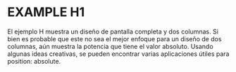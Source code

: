 # EXAMPLE H1

El ejemplo H muestra un diseño de pantalla completa y dos columnas. Si bien es probable que este no sea el mejor enfoque para un diseño de dos columnas, aún muestra la potencia que tiene el valor absoluto. Usando algunas ideas creativas, se pueden encontrar varias aplicaciones útiles para position: absolute.
